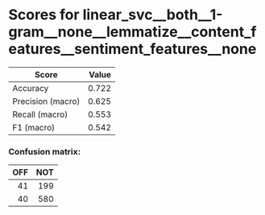 # Scores for linear_svc__both__1-gram__none__lemmatize__content_features__sentiment_features__none
|      Score      |Value|
|-----------------|----:|
|Accuracy         |0.722|
|Precision (macro)|0.625|
|Recall (macro)   |0.553|
|F1 (macro)       |0.542|

### Confusion matrix:
|OFF|NOT|
|--:|--:|
| 41|199|
| 40|580|
